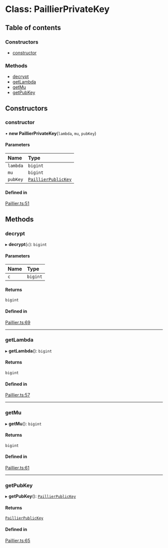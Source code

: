 # Class: PaillierPrivateKey

## Table of contents

### Constructors

- [constructor](PaillierPrivateKey.md#constructor)

### Methods

- [decrypt](PaillierPrivateKey.md#decrypt)
- [getLambda](PaillierPrivateKey.md#getlambda)
- [getMu](PaillierPrivateKey.md#getmu)
- [getPubKey](PaillierPrivateKey.md#getpubkey)

## Constructors

### constructor

• **new PaillierPrivateKey**(`lambda`, `mu`, `pubKey`)

#### Parameters

| Name | Type |
| :------ | :------ |
| `lambda` | `bigint` |
| `mu` | `bigint` |
| `pubKey` | [`PaillierPublicKey`](PaillierPublicKey.md) |

#### Defined in

[Paillier.ts:51](https://github.com/oscar08850/mod/blob/7433e5e/src/ts/Paillier.ts#L51)

## Methods

### decrypt

▸ **decrypt**(`c`): `bigint`

#### Parameters

| Name | Type |
| :------ | :------ |
| `c` | `bigint` |

#### Returns

`bigint`

#### Defined in

[Paillier.ts:69](https://github.com/oscar08850/mod/blob/7433e5e/src/ts/Paillier.ts#L69)

___

### getLambda

▸ **getLambda**(): `bigint`

#### Returns

`bigint`

#### Defined in

[Paillier.ts:57](https://github.com/oscar08850/mod/blob/7433e5e/src/ts/Paillier.ts#L57)

___

### getMu

▸ **getMu**(): `bigint`

#### Returns

`bigint`

#### Defined in

[Paillier.ts:61](https://github.com/oscar08850/mod/blob/7433e5e/src/ts/Paillier.ts#L61)

___

### getPubKey

▸ **getPubKey**(): [`PaillierPublicKey`](PaillierPublicKey.md)

#### Returns

[`PaillierPublicKey`](PaillierPublicKey.md)

#### Defined in

[Paillier.ts:65](https://github.com/oscar08850/mod/blob/7433e5e/src/ts/Paillier.ts#L65)
